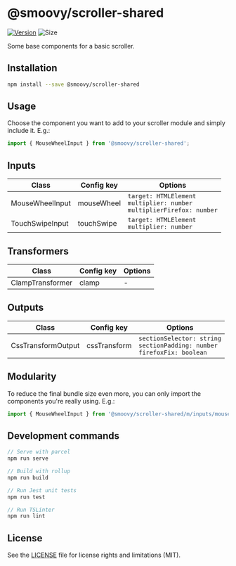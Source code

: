 # @smoovy/scroller-shared
[![Version](https://flat.badgen.net/npm/v/@smoovy/scroller-shared)](https://www.npmjs.com/package/@smoovy/scroller-shared) ![Size](https://flat.badgen.net/bundlephobia/minzip/@smoovy/scroller-shared)

Some base components for a basic scroller.

## Installation
```sh
npm install --save @smoovy/scroller-shared
```

## Usage
Choose the component you want to add to your scroller module and simply include it. E.g.:
```js
import { MouseWheelInput } from '@smoovy/scroller-shared';
```

## Inputs
| Class | Config key | Options
| - | - | - |
| MouseWheelInput | mouseWheel | `target: HTMLElement`<br>`multiplier: number`<br>`multiplierFirefox: number`
| TouchSwipeInput | touchSwipe | `target: HTMLElement`<br>`multiplier: number`

## Transformers
| Class | Config key | Options
| - | - | - |
| ClampTransformer | clamp | -

## Outputs
| Class | Config key | Options
| - | - | - |
| CssTransformOutput | cssTransform | `sectionSelector: string`<br>`sectionPadding: number`<br>`firefoxFix: boolean`

## Modularity
To reduce the final bundle size even more, you can only import the components you're really using. E.g.:

```js
import { MouseWheelInput } from '@smoovy/scroller-shared/m/inputs/mouse-wheel-input';
```

## Development commands
```js
// Serve with parcel
npm run serve

// Build with rollup
npm run build

// Run Jest unit tests
npm run test

// Run TSLinter
npm run lint
```

## License
See the [LICENSE](../../LICENSE) file for license rights and limitations (MIT).